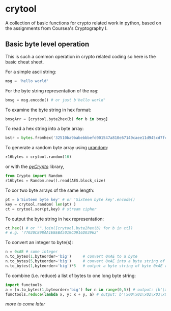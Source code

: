 # crytool

A collection of basic functions for crypto related work in python, based on the assignments from Coursea's Cryptography I.

## Basic byte level operation

This is such a common operation in crypto related coding so here is the basic cheat sheet.

For a simple ascii string:
```python
msg = 'hello world'
```
For the byte string representation of the `msg`:
```python
bmsg = msg.encode() # or just b'hello world'
```

To examine the byte string in hex format:
```python
bmsgArr = [crytool.byte2hex(b) for b in bmsg]
```

To read a hex string into a byte array:
```python
bstr = bytes.fromhex('32510ba9babebbbefd001547a810e67149caee11d945cd7fc81a05e9f85aac650e9052ba6a8cd8257bf14d13e6f0a803b54fde9e77472dbff89d71b57bddef121336cb85ccb8f3315f4b52e301d16e9f52f904')
```
To generate a random byte array using [urandom](https://www.2uo.de/myths-about-urandom/):
```python
r16bytes = crytool.random(16)
```
or with the [*pyCrypto*](https://www.dlitz.net/software/pycrypto/) library,

```python
from Crypto import Random
r16bytes = Random.new().read(AES.block_size) 
```

To xor two byte arrays of the same length:
```python
pt = b'Sixteen byte key' # or 'Sixteen byte key'.encode()
key = crytool.random( len(pt) )
ct = crytool.xor(pt,key) # stream cipher
```
To output the byte string in hex representation:
```python
ct.hex() # or "".join([crytool.byte2hex(b) for b in ct])
# e.g. '77020C898AA1E8EBA5019CD916D03962'
```
To convert an integer to byte(s):
```python
n = 0xAE # some integer
n.to_bytes(1,byteorder='big')     # convert 0xAE to a byte
n.to_bytes(5,byteorder='big')     # convert 0xAE into a byte string of 5 bytes representing 0xAE
n.to_bytes(1,byteorder='big')*5   # output a byte string of byte 0xAE repeating 5 times
```

To combine (i.e. reduce) a list of bytes to one long byte string:
```python
import functools
a = [n.to_bytes(1,byteorder='big') for n in range(0,5)] # output: [b'\x00', b'\x01', b'\x02', b'\x03', b'\x04']
functools.reduce(lambda x, y: x + y, a) # output: b'\x00\x01\x02\x03\x04'
```

*more to come later*





